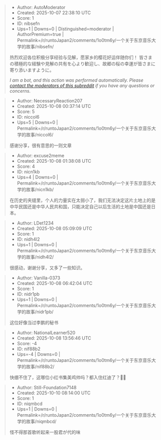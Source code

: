 > - Author: AutoModerator
> - Created: 2025-10-07 22:38:10 UTC
> - Score: 1
> - ID: nibsefn
> - Ups=1 | Downs=0 | Distinguished=moderator | AuthorPremium=true | Permalink=/r/runtoJapan2/comments/1o0tm6y/一个关于东京音乐大学的故事/nibsefn/
>
> 热烈欢迎各位积极分享经验与见解，愿家乡的樱花好运伴随你们！
> 皆さまの積極的な経験や見解の共有を心より歓迎し、故郷の桜の幸運が皆さまに寄り添いますように。
> 
> *I am a bot, and this action was performed automatically. Please [contact the moderators of this subreddit](/message/compose/?to=/r/runtoJapan2) if you have any questions or concerns.*

> - Author: NecessaryReaction207
> - Created: 2025-10-08 00:37:14 UTC
> - Score: 5
> - ID: niccol6
> - Ups=5 | Downs=0 | Permalink=/r/runtoJapan2/comments/1o0tm6y/一个关于东京音乐大学的故事/niccol6/
>
> 感谢分享，很有意思的一则文章

> - Author: excuse2meme
> - Created: 2025-10-08 01:38:08 UTC
> - Score: 4
> - ID: nicn1kb
> - Ups=4 | Downs=0 | Permalink=/r/runtoJapan2/comments/1o0tm6y/一个关于东京音乐大学的故事/nicn1kb/
>
> 在历史的夹缝里，个人的力量实在太弱小了，我们无法决定这片土地上的是中华民国还是中华人民共和国，只能决定自己以后生活的土地是中国还是日本。

> - Author: LDet1234
> - Created: 2025-10-08 05:09:09 UTC
> - Score: 1
> - ID: nidh4l2
> - Ups=1 | Downs=0 | Permalink=/r/runtoJapan2/comments/1o0tm6y/一个关于东京音乐大学的故事/nidh4l2/
>
> 很感动，谢谢分享，又多了一些知识。

> - Author: Vanilla-0373
> - Created: 2025-10-08 06:42:04 UTC
> - Score: 1
> - ID: nidr1pb
> - Ups=1 | Downs=0 | Permalink=/r/runtoJapan2/comments/1o0tm6y/一个关于东京音乐大学的故事/nidr1pb/
>
> 这位好像当过李鹏的秘书

> - Author: NationalLearner520
> - Created: 2025-10-08 13:56:46 UTC
> - Score: -4
> - ID: nif88b2
> - Ups=-4 | Downs=0 | Permalink=/r/runtoJapan2/comments/1o0tm6y/一个关于东京音乐大学的故事/nif88b2/
>
> 快绷不住了，这哪位小红书集美鸡帅吗？都入住红迪了？🤣🤣

> - Author: Still-Foundation7148
> - Created: 2025-10-10 08:14:00 UTC
> - Score: 1
> - ID: niqmbcd
> - Ups=1 | Downs=0 | Permalink=/r/runtoJapan2/comments/1o0tm6y/一个关于东京音乐大学的故事/niqmbcd/
>
> 怪不得那首歌听起来一股君が代的味
